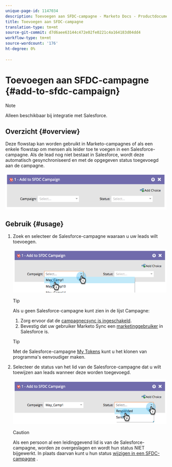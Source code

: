 ```yaml
---
unique-page-id: 1147034
description: Toevoegen aan SFDC-campagne - Marketo Docs - Productdocumentatie
title: Toevoegen aan SFDC-campagne
translation-type: tm+mt
source-git-commit: d7d6aee63144c472e02fe0221c4a164183d04dd4
workflow-type: tm+mt
source-wordcount: '176'
ht-degree: 0%

---
```



# Toevoegen aan SFDC-campagne {#add-to-sfdc-campaign}

>[!NOTE]
>
>Alleen beschikbaar bij integratie met Salesforce.

## Overzicht {#overview}

Deze flowstap kan worden gebruikt in Marketo-campagnes of als een enkele flowstap om mensen als leider toe te voegen in een Salesforce-campagne. Als de lead nog niet bestaat in Salesforce, wordt deze automatisch gesynchroniseerd en met de opgegeven status toegevoegd aan de campagne.

![](assets/image2014-9-22-15-3a43-3a36.png)

## Gebruik {#usage}

1. Zoek en selecteer de Salesforce-campagne waaraan u uw leads wilt toevoegen.

   ![](assets/image2014-9-22-15-3a43-3a45.png)

   >[!TIP]
   >
   >Als u geen Salesforce-campagne kunt zien in de lijst Campagne:
   >
   >    
   >    
   >    1. Zorg ervoor dat de [campagnecsync is ingeschakeld](../../../../product-docs/crm-sync/salesforce-sync/setup/optional-steps/enable-disable-campaign-sync.md).
   >    1. Bevestig dat uw gebruiker [](../../../../product-docs/crm-sync/salesforce-sync/setup/enterprise-unlimited-edition/step-2-of-3-create-a-salesforce-user-for-marketo-enterprise-unlimited.md) Marketo Sync een [marketinggebruiker](../../../../product-docs/crm-sync/salesforce-sync/setup/optional-steps/enable-disable-campaign-sync/make-marketo-sync-user-a-marketing-user.md) in Salesforce is.


   >[!TIP]
   >
   >Met de Salesforce-campagne [My Tokens](../../../../product-docs/core-marketo-concepts/programs/tokens/managing-my-tokens.md) kunt u het klonen van programma&#39;s eenvoudiger maken.

1. Selecteer de status van het lid van de Salesforce-campagne dat u wilt toewijzen aan leads wanneer deze worden toegevoegd.

   ![](assets/image2014-9-22-15-3a45-3a2.png)

   >[!CAUTION]
   >
   >Als een persoon al een leidinggevend lid is van de Salesforce-campagne, worden ze overgeslagen en wordt hun status NIET bijgewerkt. In plaats daarvan kunt u hun status [wijzigen in een SFDC-campagne](change-status-in-sfdc-campaign.md) .

